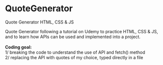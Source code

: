 # QuoteGenerator
Quote Generator HTML, CSS & JS

Quote Generator following a tutorial on Udemy to practice HTML, CSS & JS, and to learn how APIs can be used and implemented into a project.
<br><br><strong>Coding goal:</strong>
<br>1/ breaking the code to understand the use of API and fetch() method
<br>2/ replacing the API with quotes of my choice, typed directly in a file
